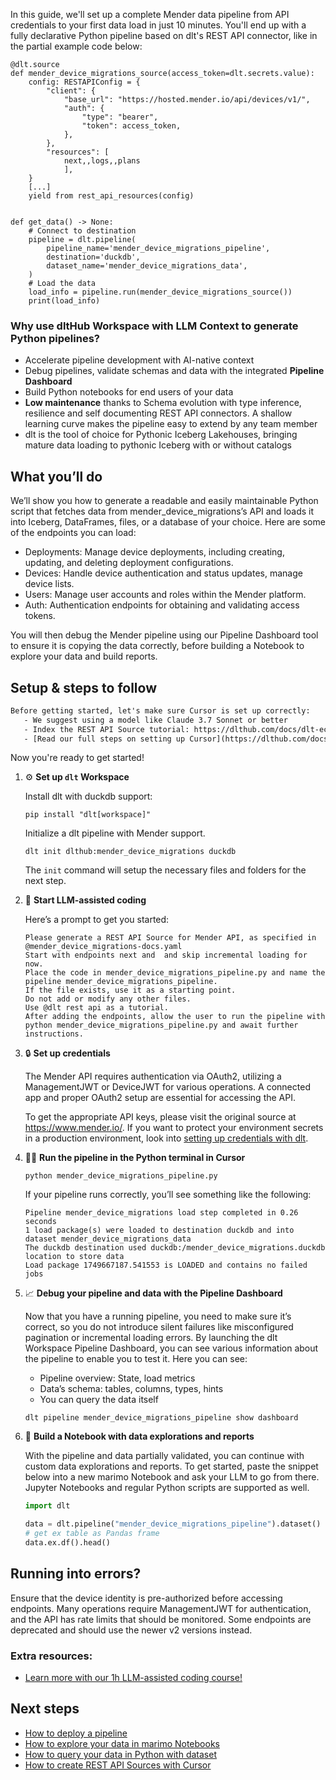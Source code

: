 In this guide, we'll set up a complete Mender data pipeline from API credentials to your first data load in just 10 minutes. You'll end up with a fully declarative Python pipeline based on dlt's REST API connector, like in the partial example code below:

```python-outcome
@dlt.source
def mender_device_migrations_source(access_token=dlt.secrets.value):
    config: RESTAPIConfig = {
        "client": {
            "base_url": "https://hosted.mender.io/api/devices/v1/",
            "auth": {
                "type": "bearer",
                "token": access_token,
            },
        },
        "resources": [
            next,,logs,,plans
            ],
    }
    [...]
    yield from rest_api_resources(config)


def get_data() -> None:
    # Connect to destination
    pipeline = dlt.pipeline(
        pipeline_name='mender_device_migrations_pipeline',
        destination='duckdb',
        dataset_name='mender_device_migrations_data', 
    )
    # Load the data
    load_info = pipeline.run(mender_device_migrations_source())
    print(load_info) 
```

### Why use dltHub Workspace with LLM Context to generate Python pipelines?

- Accelerate pipeline development with AI-native context
- Debug pipelines, validate schemas and data with the integrated **Pipeline Dashboard**
- Build Python notebooks for end users of your data
- **Low maintenance** thanks to Schema evolution with type inference, resilience and self documenting REST API connectors. A shallow learning curve makes the pipeline easy to extend by any team member
- dlt is the tool of choice for Pythonic Iceberg Lakehouses, bringing mature data loading to pythonic Iceberg with or without catalogs

## What you’ll do

We’ll show you how to generate a readable and easily maintainable Python script that fetches data from mender_device_migrations’s API and loads it into Iceberg, DataFrames, files, or a database of your choice. Here are some of the endpoints you can load:

- Deployments: Manage device deployments, including creating, updating, and deleting deployment configurations.
- Devices: Handle device authentication and status updates, manage device lists.
- Users: Manage user accounts and roles within the Mender platform.
- Auth: Authentication endpoints for obtaining and validating access tokens.

You will then debug the Mender pipeline using our Pipeline Dashboard tool to ensure it is copying the data correctly, before building a Notebook to explore your data and build reports.

## Setup & steps to follow

```default
Before getting started, let's make sure Cursor is set up correctly:
   - We suggest using a model like Claude 3.7 Sonnet or better
   - Index the REST API Source tutorial: https://dlthub.com/docs/dlt-ecosystem/verified-sources/rest_api/ and add it to context as **@dlt rest api**
   - [Read our full steps on setting up Cursor](https://dlthub.com/docs/dlt-ecosystem/llm-tooling/cursor-restapi#23-configuring-cursor-with-documentation)
```

Now you're ready to get started!

1. ⚙️ **Set up `dlt` Workspace**
    
    Install dlt with duckdb support:
    ```shell
    pip install "dlt[workspace]"
    ```

    Initialize a dlt pipeline with Mender support.
    ```shell
    dlt init dlthub:mender_device_migrations duckdb
    ```

    The `init` command will setup the necessary files and folders for the next step.
    
2. 🤠 **Start LLM-assisted coding**
    
    Here’s a prompt to get you started:
    
    ```prompt
    Please generate a REST API Source for Mender API, as specified in @mender_device_migrations-docs.yaml 
    Start with endpoints next and  and skip incremental loading for now. 
    Place the code in mender_device_migrations_pipeline.py and name the pipeline mender_device_migrations_pipeline. 
    If the file exists, use it as a starting point. 
    Do not add or modify any other files. 
    Use @dlt rest api as a tutorial. 
    After adding the endpoints, allow the user to run the pipeline with python mender_device_migrations_pipeline.py and await further instructions.
    ```

    
3. 🔒 **Set up credentials** 
    
    The Mender API requires authentication via OAuth2, utilizing a ManagementJWT or DeviceJWT for various operations. A connected app and proper OAuth2 setup are essential for accessing the API.
    
    To get the appropriate API keys, please visit the original source at https://www.mender.io/.
    If you want to protect your environment secrets in a production environment, look into [setting up credentials with dlt](https://dlthub.com/docs/walkthroughs/add_credentials).
    
4. 🏃‍♀️ **Run the pipeline in the Python terminal in Cursor**
    
    ```shell
    python mender_device_migrations_pipeline.py
    ```
    
    If your pipeline runs correctly, you’ll see something like the following:
    
    ```shell
    Pipeline mender_device_migrations load step completed in 0.26 seconds
    1 load package(s) were loaded to destination duckdb and into dataset mender_device_migrations_data
    The duckdb destination used duckdb:/mender_device_migrations.duckdb location to store data
    Load package 1749667187.541553 is LOADED and contains no failed jobs
    ```
    
5. 📈 **Debug your pipeline and data with the Pipeline Dashboard**

    Now that you have a running pipeline, you need to make sure it’s correct, so you do not introduce silent failures like misconfigured pagination or incremental loading errors. By launching the dlt Workspace Pipeline Dashboard, you can see various information about the pipeline to enable you to test it. Here you can see:
    - Pipeline overview: State, load metrics
    - Data’s schema: tables, columns, types, hints
    - You can query the data itself
    
    ```shell
    dlt pipeline mender_device_migrations_pipeline show dashboard
    ```
    
6. 🐍 **Build a Notebook with data explorations and reports**

    With the pipeline and data partially validated, you can continue with custom data explorations and reports. To get started, paste the snippet below into a new marimo Notebook and ask your LLM to go from there. Jupyter Notebooks and regular Python scripts are supported as well.

    
    ```python
    import dlt

   data = dlt.pipeline("mender_device_migrations_pipeline").dataset()
   # get ex table as Pandas frame
   data.ex.df().head()
    ```

## Running into errors?

Ensure that the device identity is pre-authorized before accessing endpoints. Many operations require ManagementJWT for authentication, and the API has rate limits that should be monitored. Some endpoints are deprecated and should use the newer v2 versions instead.

### Extra resources:

- [Learn more with our 1h LLM-assisted coding course!](https://www.youtube.com/watch?v=GGid70rnJuM)

## Next steps

- [How to deploy a pipeline](https://dlthub.com/docs/walkthroughs/deploy-a-pipeline)
- [How to explore your data in marimo Notebooks](https://dlthub.com/docs/general-usage/dataset-access/marimo)
- [How to query your data in Python with dataset](https://dlthub.com/docs/general-usage/dataset-access/dataset)
- [How to create REST API Sources with Cursor](https://dlthub.com/docs/dlt-ecosystem/llm-tooling/cursor-restapi)
